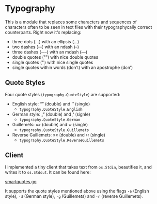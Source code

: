 # Typography

This is a module that replaces some characters and sequences of characters often
to be seen in text files with their typographycally correct counterparts. Right
now it's replacing:

- three dots (...) with an ellipsis (…)
- two dashes (--) with an ndash (–)
- three dashes (---) with an mdash (—)
- double quotes ("") with nice double quotes
- single quotes ('') with nice single quotes
- single quotes within words (don't) with an apostrophe (don’)

## Quote Styles

Four quote styles (`typography.QuoteStyle`) are supported:

- English style: “” (double) and ‘’ (single)
    * `typography.QuoteStyle.English`
- German style: „“ (double) and ‚‘ (signle)
    * `typography.QuoteStyle.German`
- Guillemets: «» (double) and ‹› (single)
    * `typography.QuoteStyle.Guillemets`
- Reverse Guillemets: »« (double) and ›‹ (single)
    * `typography.QuoteStyle.ReverseGuillemets`

## Client

I implemented a tiny client that takes text from `os.Stdin`, beautifies it, and
writes it to `os.Stdout`. It can be found here:

[smartquotes.go](https://github.com/patrickbucher/go-scratch/blob/master/smartquotes.go)

It supports the quote styles mentioned above using the flags `-e` (English
style), `-d` (German style), `-g` (Guillemets) and `-r` (reverse Guillemets).
